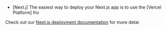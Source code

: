 

- [Next.j]
The easiest way to deploy your Next.js app is to use the [Vercel Platform] fro

Check out our [Next.js deployment documentation](https://nextjs.org/docs/deployment) for more detai
